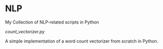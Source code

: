 # NLP
My Collection of NLP-related scripts in Python

*count_vectorizer.py*

A simple implementation of a word count vectorizer from scratch in Python. 
